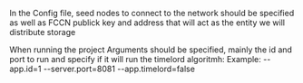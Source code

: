 In the Config file, seed nodes to connect to the network should be specified as well as FCCN publick key and address that will act as the entity we will distribute storage

When running the project Arguments should be specified, mainly the id and port to run and specify if it will run the timelord algoritmh:
Example: --app.id=1 --server.port=8081 --app.timelord=false
